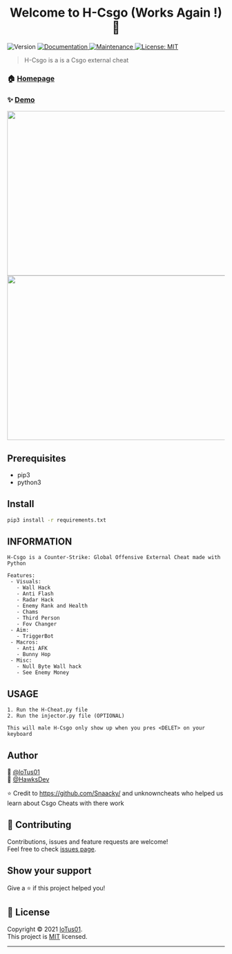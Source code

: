 <h1 align="center">Welcome to H-Csgo (Works Again !) 👋</h1>
<p>
  <img alt="Version" src="https://img.shields.io/badge/version-1.3-blue.svg?cacheSeconds=2592000" />
  <a href="https://github.com/kefranabg/readme-md-generator#readme" target="_blank">
    <img alt="Documentation" src="https://img.shields.io/badge/documentation-yes-brightgreen.svg" />
  </a>
  <a href="https://github.com/kefranabg/readme-md-generator/graphs/commit-activity" target="_blank">
    <img alt="Maintenance" src="https://img.shields.io/badge/Maintained%3F-yes-green.svg" />
  </a>
  <a href="https://github.com/loTus04/RATata/blob/main/LICENSE" target="_blank">
    <img alt="License: MIT" src="https://img.shields.io/github/license/loTus04/H-Csgo" />
  </a>
</p>

> H-Csgo is a is a Csgo external cheat

### 🏠 [Homepage](https://github.com/loTus04/H-Csgo/blob/main/README.md)

### ✨ [Demo](https://media.discordapp.net/attachments/919204721024204820/919236390959612014/unknown1.png?width=1105&height=676)
<img src="https://media.discordapp.net/attachments/919204721024204820/919236390959612014/unknown1.png?width=1105&height=676" width="570" height="380"/> 
<img src="https://media.discordapp.net/attachments/919204721024204820/919236483766972426/unknown2.png?width=1323&height=676" width="570" height="380"/>
</br>

## Prerequisites

- pip3
- python3

## Install

```sh
pip3 install -r requirements.txt
```

## INFORMATION

 ```
H-Csgo is a Counter-Strike: Global Offensive External Cheat made with Python

Features:
  - Visuals:
    - Wall Hack
    - Anti Flash
    - Radar Hack
    - Enemy Rank and Health
    - Chams
    - Third Person
    - Fov Changer
  - Aim:
    - TriggerBot
  - Macros:
    - Anti AFK
    - Bunny Hop
  - Misc:
    - Null Byte Wall hack
    - See Enemy Money

```

## USAGE

```
1. Run the H-Cheat.py file
2. Run the injector.py file (OPTIONAL)

This will male H-Csgo only show up when you pres <DELET> on your keyboard

```

## Author

👤 [@loTus01](https://github.com/loTus04)</br>
👤 [@HawksDev](https://github.com/HawksDev)

⭐️ Credit to https://github.com/Snaacky/ and unknowncheats who helped us learn about Csgo Cheats with there work

## 🤝 Contributing

Contributions, issues and feature requests are welcome!<br />Feel free to check [issues page](https://github.com/loTus04/H-Csgo/issues).

## Show your support

Give a ⭐️ if this project helped you!

## 📝 License

Copyright © 2021 [loTus01](https://github.com/loTus04).<br />
This project is [MIT](https://github.com/kefranabg/readme-md-generator/blob/master/LICENSE) licensed.

***
